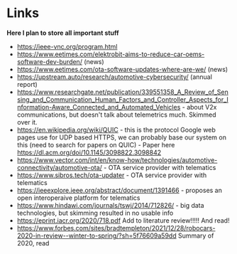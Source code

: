 # Links
**Here I plan to store all important stuff**

* https://ieee-vnc.org/program.html
* https://www.eetimes.com/elektrobit-aims-to-reduce-car-oems-software-dev-burden/ (news)
* https://www.eetimes.com/ota-software-updates-where-are-we/ (news)
* https://upstream.auto/research/automotive-cybersecurity/ (annual report)
* https://www.researchgate.net/publication/339551358_A_Review_of_Sensing_and_Communication_Human_Factors_and_Controller_Aspects_for_Information-Aware_Connected_and_Automated_Vehicles - about V2x communications, but doesn't talk about telemetrics much. Skimmed over it.
* https://en.wikipedia.org/wiki/QUIC - this is the protocol Google web pages use for UDP based HTTPS, we can probably base our system on this (need to search for papers on QUIC) - Paper here https://dl.acm.org/doi/10.1145/3098822.3098842
* https://www.vector.com/int/en/know-how/technologies/automotive-connectivity/automotive-ota/ - OTA service provider with telematics
* https://www.sibros.tech/ota-updater - OTA service provider with telematics
* https://ieeexplore.ieee.org/abstract/document/1391466 - proposes an open interoperaive platform for telematics
* https://www.hindawi.com/journals/tswj/2014/712826/ - big data technologies, but skimming resulted in no usable info
* https://eprint.iacr.org/2020/718.pdf Add to literature review!!!!! And read!
* https://www.forbes.com/sites/bradtempleton/2021/12/28/robocars-2020-in-review--winter-to-spring/?sh=5f76609a59dd Summary of 2020, read
